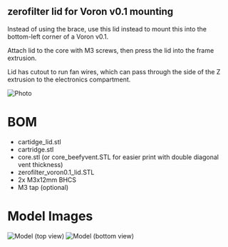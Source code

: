 zerofilter lid for Voron v0.1 mounting
-------------

Instead of using the brace, use this lid instead to mount this into the bottom-left corner of a Voron v0.1.

Attach lid to the core with M3 screws, then press the lid into the frame extrusion.

Lid has cutout to run fan wires, which can pass through the side of the Z extrusion to the electronics compartment.

![Photo](voron_v0_lid/Images/photo.jpg)

# BOM
- cartidge_lid.stl
- cartridge.stl
- core.stl (or core_beefyvent.STL for easier print with double diagonal vent thickness)
- zerofilter_voron0.1_lid.STL
- 2x M3x12mm BHCS
- M3 tap (optional)

# Model Images
![Model (top view)](voron_v0_lid/Images/model_top.png)
![Model (bottom view)](voron_v0_lid/Images/model_bottom.png)

